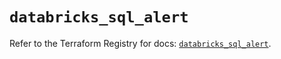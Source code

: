 # `databricks_sql_alert`

Refer to the Terraform Registry for docs: [`databricks_sql_alert`](https://registry.terraform.io/providers/databricks/databricks/1.65.0/docs/resources/sql_alert).
